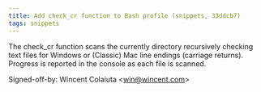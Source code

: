 ```yaml
---
title: Add check_cr function to Bash profile (snippets, 33ddcb7)
tags: snippets
---
```


The check_cr function scans the currently directory recursively checking text files for Windows or (Classic) Mac line endings (carriage returns). Progress is reported in the console as each file is scanned.

Signed-off-by: Wincent Colaiuta &lt;win@wincent.com&gt;

